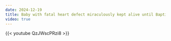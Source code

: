 ```yaml
---
date: 2024-12-19
title: Baby with fatal heart defect miraculously kept alive until Baptism
video: true
---
```



{{< youtube QzJWscPRzi8 >}}
